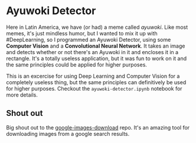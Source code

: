 # Ayuwoki Detector
Here in Latin America, we have (or had) a meme called _ayuwoki_. Like most memes, it's just mindless humor, but I wanted to mix it up with #DeepLearning, so I programmed an Ayuwoki Detector, using some **Computer Vision** and a **Convolutional Neural Network**. It takes an image and detects whether or not there's an Ayuwoki in it and encloses it in a rectangle. It's a totally useless application, but it was fun to work on it and the same principles could be applied for higher purposes.

This is an excercise for using Deep Learning and Computer Vision for a completely useless thing, but the same principles can definitively be used for higher purposes. Checkout the `ayuwoki-detector.ipynb` notebook for more details.

## Shout out
Big shout out to the [google-images-download](https://github.com/hardikvasa/google-images-download) repo. It's an amazing tool for downloading images from a google search results.
